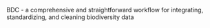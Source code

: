 BDC - a comprehensive and straightforward workflow for integrating, standardizing, and cleaning biodiversity data

